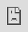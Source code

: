 ```yaml
---
title: "05.04 Make Manufacture Model Copy"
date: 2020-01-26T23:11:13Z
draft: false
---
```


[![Manufacture Model in Fusion 360](2023-fusion-360-create-manufacture-model.png)](2023-fusion-360-create-manufacture-model.png)

Fusion 360 has multiple workspaces. We have used the Design and Render workspaces. Another workspace is the Manufacture workspace. This workspace is for preparing a model for fabrication and generating toolpaths.

By creating a manufacture model copy of your design model, you can move the parts around and lay them flat without changing your design model. If you change your design model then the manufacture model updates automatically. This can be helpful for making variations of patterns and designs.

If you make changes to the manufacture model, it does not update the design model. This can be helpful if for testing. Perhaps you want to add or remove a portion of a piece to see how it works but don't want to capture it in your design history. Then making the changes in your manufacture model is a good idea. Otherwise it is best to make changes in the design model.

You can have multiple manufacture models.

<div class="vidoe-grid">
<div class="video-card">

## Make a Manufacture Model Copy of Your Design

<div class="iframe-16-9-container"><iframe class="youTubeIframe" style="position: absolute; top: 0; bottom: 0; left: 0; width: 100%; height: 100%; border: 0; z-index: 1;" src="https://www.youtube.com/embed/bhVPR4CUOUk?rel=0" width="560" height="315" frameborder="0" allowfullscreen="allowfullscreen"></iframe></div>

</div>
</div>

